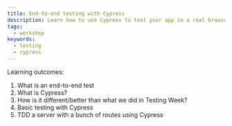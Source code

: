 ```yaml
---
title: End-to-end testing with Cypress
description: Learn how to use Cypress to test your app in a real browser
tags:
  - workshop
keywords:
  - testing
  - cypress
---
```


Learning outcomes:

1. What is an end-to-end test
1. What is Cypress?
1. How is it different/better than what we did in Testing Week?
1. Basic testing with Cypress
1. TDD a server with a bunch of routes using Cypress
